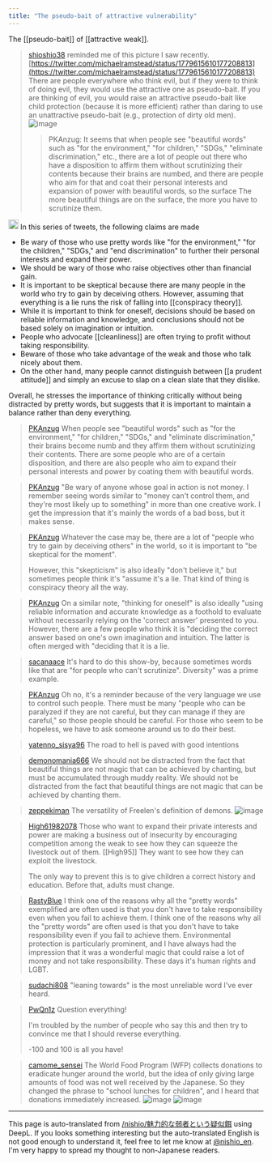 ```yaml
---
title: "The pseudo-bait of attractive vulnerability"
---
```


The [[pseudo-bait]] of [[attractive weak]].

> [shioshio38](https://twitter.com/shioshio38/status/1779615610177208813) reminded me of this picture I saw recently.
>  [https://twitter.com/michaelramstead/status/1779615610177208813](https://twitter.com/michaelramstead/status/1779615610177208813)
>  There are people everywhere who think evil, but if they were to think of doing evil, they would use the attractive one as pseudo-bait.
>  If you are thinking of evil, you would raise an attractive pseudo-bait like child protection (because it is more efficient) rather than daring to use an unattractive pseudo-bait (e.g., protection of dirty old men).
>  ![image](https://pbs.twimg.com/media/GL04cgzaoAET3ZD?format=jpg&name=900x900#.png)
>  >PKAnzug: It seems that when people see "beautiful words" such as "for the environment," "for children," "SDGs," "eliminate discrimination," etc., there are a lot of people out there who have a disposition to affirm them without scrutinizing their contents because their brains are numbed, and there are people who aim for that and coat their personal interests and expansion of power with beautiful words, so the surface The more beautiful things are on the surface, the more you have to scrutinize them.
<img src='https://scrapbox.io/api/pages/nishio-en/claude/icon' alt='claude.icon' height="19.5"/>
In this series of tweets, the following claims are made

- Be wary of those who use pretty words like "for the environment," "for the children," "SDGs," and "end discrimination" to further their personal interests and expand their power.
- We should be wary of those who raise objectives other than financial gain.
- It is important to be skeptical because there are many people in the world who try to gain by deceiving others. However, assuming that everything is a lie runs the risk of falling into [[conspiracy theory]].
- While it is important to think for oneself, decisions should be based on reliable information and knowledge, and conclusions should not be based solely on imagination or intuition.
- People who advocate [[cleanliness]] are often trying to profit without taking responsibility.
- Beware of those who take advantage of the weak and those who talk nicely about them.
- On the other hand, many people cannot distinguish between [[a prudent attitude]] and simply an excuse to slap on a clean slate that they dislike.

Overall, he stresses the importance of thinking critically without being distracted by pretty words, but suggests that it is important to maintain a balance rather than deny everything.


> [PKAnzug](https://twitter.com/PKAnzug/status/1782573732755878350) When people see "beautiful words" such as "for the environment," "for children," "SDGs," and "eliminate discrimination," their brains become numb and they affirm them without scrutinizing their contents. There are some people who are of a certain disposition, and there are also people who aim to expand their personal interests and power by coating them with beautiful words.

> [PKAnzug](https://twitter.com/PKAnzug/status/1782574945706663995) "Be wary of anyone whose goal in action is not money. I remember seeing words similar to "money can't control them, and they're most likely up to something" in more than one creative work. I get the impression that it's mainly the words of a bad boss, but it makes sense.

> [PKAnzug](https://twitter.com/PKAnzug/status/1782578181117268427) Whatever the case may be, there are a lot of "people who try to gain by deceiving others" in the world, so it is important to "be skeptical for the moment".
>
>  However, this "skepticism" is also ideally "don't believe it," but sometimes people think it's "assume it's a lie. That kind of thing is conspiracy theory all the way.

> [PKAnzug](https://twitter.com/PKAnzug/status/1782579626491121865) On a similar note, "thinking for oneself" is also ideally "using reliable information and accurate knowledge as a foothold to evaluate without necessarily relying on the 'correct answer' presented to you. However, there are a few people who think it is "deciding the correct answer based on one's own imagination and intuition.  The latter is often merged with "deciding that it is a lie.

> [sacanaace](https://twitter.com/sacanaace/status/1782574544731226331) It's hard to do this show-by, because sometimes words like that are "for people who can't scrutinize". Diversity" was a prime example.

> [PKAnzug](https://twitter.com/PKAnzug/status/1782575904776212948) Oh no, it's a reminder because of the very language we use to control such people.
>  There must be many "people who can be paralyzed if they are not careful, but they can manage if they are careful," so those people should be careful. For those who seem to be hopeless, we have to ask someone around us to do their best.

> [yatenno_sisya96](https://twitter.com/yatenno_sisya96/status/1782899893738365299) The road to hell is paved with good intentions

> [demonomania666](https://twitter.com/demonomania666/status/1782886764647960932) We should not be distracted from the fact that beautiful things are not magic that can be achieved by chanting, but must be accumulated through muddy reality. We should not be distracted from the fact that beautiful things are not magic that can be achieved by chanting them.

> [zeppekiman](https://twitter.com/zeppekiman/status/1782766728604250306) The versatility of Freelen's definition of demons.
>  ![image](https://pbs.twimg.com/media/GL2o4_jXcAExoRL?format=jpg&name=small#.png)

> [High61982078](https://twitter.com/High61982078/status/1782901866504024069) Those who want to expand their private interests and power are making a business out of insecurity by encouraging competition among the weak to see how they can squeeze the livestock out of them. [[High95]] They want to see how they can exploit the livestock.
>
>  The only way to prevent this is to give children a correct history and education. Before that, adults must change.

> [RastyBlue](https://twitter.com/RastyBlue/status/1783006904043598081) I think one of the reasons why all the "pretty words" exemplified are often used is that you don't have to take responsibility even when you fail to achieve them. I think one of the reasons why all the "pretty words" are often used is that you don't have to take responsibility even if you fail to achieve them.
>  Environmental protection is particularly prominent, and I have always had the impression that it was a wonderful magic that could raise a lot of money and not take responsibility.
>  These days it's human rights and LGBT.

> [sudachi808](https://twitter.com/sudachi808/status/1782724840761483555) "leaning towards" is the most unreliable word I've ever heard.

> [PwQn1z](https://twitter.com/PwQn1z/status/1782758810349916257) Question everything!
>
>  I'm troubled by the number of people who say this and then try to convince me that I should reverse everything.
>
>  -100 and 100 is all you have!
>
> >

> [camome_sensei](https://twitter.com/camome_sensei/status/1783019322874659153) The World Food Program (WFP) collects donations to eradicate hunger around the world, but the idea of only giving large amounts of food was not well received by the Japanese. So they changed the phrase to "school lunches for children", and I heard that donations immediately increased.
>  ![image](https://pbs.twimg.com/media/GL6OnUIbYAAnJqz?format=jpg&name=900x900#.png) ![image](https://pbs.twimg.com/media/GL6OoB1akAABGY2?format=jpg&name=900x900#.png)

---
This page is auto-translated from [/nishio/魅力的な弱者という疑似餌](https://scrapbox.io/nishio/魅力的な弱者という疑似餌) using DeepL. If you looks something interesting but the auto-translated English is not good enough to understand it, feel free to let me know at [@nishio_en](https://twitter.com/nishio_en). I'm very happy to spread my thought to non-Japanese readers.